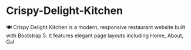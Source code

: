 # Crispy-Delight-Kitchen
 🍽️ Crispy Delight Kitchen is a modern, responsive restaurant website built with Bootstrap 5. It features elegant page layouts including Home, About, Gal

